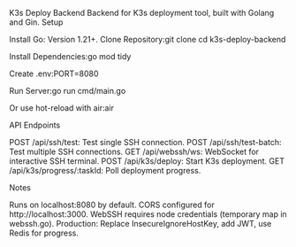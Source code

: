 K3s Deploy Backend
Backend for K3s deployment tool, built with Golang and Gin.
Setup

Install Go: Version 1.21+.
Clone Repository:git clone <repo-url>
cd k3s-deploy-backend


Install Dependencies:go mod tidy


Create .env:PORT=8080


Run Server:go run cmd/main.go

Or use hot-reload with air:air



API Endpoints

POST /api/ssh/test: Test single SSH connection.
POST /api/ssh/test-batch: Test multiple SSH connections.
GET /api/webssh/ws: WebSocket for interactive SSH terminal.
POST /api/k3s/deploy: Start K3s deployment.
GET /api/k3s/progress/:taskId: Poll deployment progress.

Notes

Runs on localhost:8080 by default.
CORS configured for http://localhost:3000.
WebSSH requires node credentials (temporary map in webssh.go).
Production: Replace InsecureIgnoreHostKey, add JWT, use Redis for progress.
